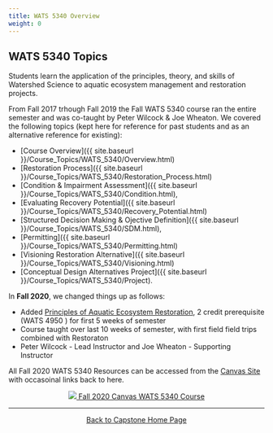 ```yaml
---
title: WATS 5340 Overview
weight: 0
---
```


## WATS 5340 Topics

Students learn the application of the principles, theory, and skills of Watershed Science to aquatic ecosystem management and restoration projects.

From Fall 2017 trhough Fall 2019 the Fall WATS 5340 course ran the entire semester and was co-taught by Peter Wilcock & Joe Wheaton. We covered the following topics (kept here for reference for past students and as an alternative reference for existing): 

- [Course Overview]({{ site.baseurl }}/Course_Topics/WATS_5340/Overview.html)
- [Restoration Process]({{ site.baseurl }}/Course_Topics/WATS_5340/Restoration_Process.html)
- [Condition & Impairment Assessment]({{ site.baseurl }}/Course_Topics/WATS_5340/Condition.html), 
- [Evaluating Recovery Potential]({{ site.baseurl }}/Course_Topics/WATS_5340/Recovery_Potential.html)
- [Structured Decision Making & Ojective Definition]({{ site.baseurl }}/Course_Topics/WATS_5340/SDM.html), 
- [Permitting]({{ site.baseurl }}/Course_Topics/WATS_5340/Permitting.html)
-  [Visioning Restoration Alternative]({{ site.baseurl }}/Course_Topics/WATS_5340/Visioning.html)
-  [Conceptual Design Alternatives Project]({{ site.baseurl }}/Course_Topics/WATS_5340/Project). 

In **Fall 2020**, we changed things up as follows:
- Added  [Principles of Aquatic Ecosystem Restoration](https://usu.instructure.com/courses/595865), 2 credit prerequisite  (WATS 4950 ) for first 5 weeks of semester
- Course taught over last 10 weeks of semester, with first field field trips combined with Restoraton 
- Peter Wilcock - Lead Instructor and Joe Wheaton - Supporting Instructor

All Fall 2020 WATS 5340 Resources can be accessed from the [Canvas Site](https://usu.instructure.com/courses/595866) with occasoinal links back to here.


<div align="center">
	<a class="hollow button" href="https://usu.instructure.com/courses/595866"><img src="{{ site.baseurl }}/assets/images/canvas_logo.png">  Fall 2020 Canvas WATS 5340 Course</a>   
	</div>

-----
<div align="center">
	<a class="hollow button" href="{{ site.baseurl }}/"> Back to Capstone Home Page <i class="fa fa-arrow-circle-left" aria-hidden="true"></i></a>  

</div>
